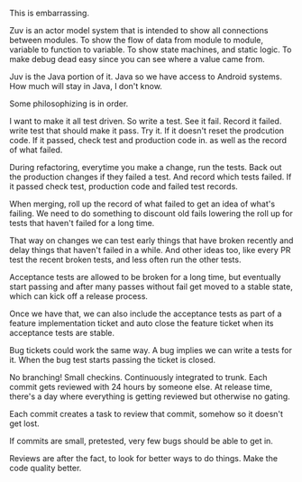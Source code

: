 This is embarrassing.

Zuv is an actor model system that is intended to show all connections between modules.
To show the flow of data from module to module, variable to function to variable.
To show state machines, and static logic.  To make debug dead easy since you can see where a value came from.

Juv is the Java portion of it.  Java so we have access to Android systems.
How much will stay in Java, I don't know.


Some philosophizing is in order.

I want to make it all test driven.  So write a test. See it fail. Record it failed.
write test that should make it pass.  Try it.  If it doesn't reset the prodcution code.
If it passed, check test and production code in. as well as the record of what failed.

During refactoring, everytime you make a change, run the tests. Back out the production changes if they failed a test.
And record which tests failed.
If it passed check test, production code and failed test records.


When merging, roll up the record of what failed to get an idea of what's failing.    We need to do something to
discount old fails lowering the roll up for tests that haven't failed for a long time.

That way on changes we can test early things that have broken recently and delay things that haven't failed in a while.
And other ideas too, like every PR test the recent broken tests, and less often run the other tests.

Acceptance tests are allowed to be broken for a long time, but eventually start passing and after many passes without
fail get moved to a stable state, which can kick off a release process.

Once we have that, we can also include the acceptance tests as part of a feature implementation ticket and auto close
the feature ticket when its acceptance tests are stable.

Bug tickets could work the same way.   A bug implies we can write a tests for it.  When the bug test starts passing
the ticket is closed.

No branching!  Small checkins. Continuously integrated to trunk.  Each commit gets reviewed with 24 hours by someone
else.  At release time, there's a day where everything is getting reviewed but otherwise no gating.

Each commit creates a task to review that commit, somehow so it doesn't get lost.

If commits are small, pretested, very few bugs should be able to get in.

Reviews are after the fact, to look for better ways to do things. Make the code quality better.
